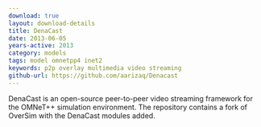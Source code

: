 ```yaml
---
download: true
layout: download-details
title: DenaCast
date: 2013-06-05
years-active: 2013
category: models
tags: model omnetpp4 inet2
keywords: p2p overlay multimedia video streaming
github-url: https://github.com/aarizaq/Denacast
---
```


DenaCast is an open-source peer-to-peer video streaming framework for the
OMNeT++ simulation environment. The repository contains a fork of OverSim
with the DenaCast modules added.
